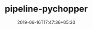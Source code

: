 ---
title: "pipeline-pychopper"
date: 2019-06-16T17:47:36+05:30
type: "organisations"
org_name: "Oxford Nanopore Technologies"
repo_desc: "Utility pipeline for running pychopper, a tool to identify full length cDNA reads"
repo_link: https://github.com/nanoporetech/pipeline-pychopper


---